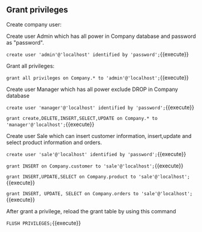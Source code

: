 ## Grant privileges 

Create company user:

Create user Admin which has all power in Company database and password as "password".

`create user 'admin'@'localhost' identified by 'password';`{{execute}}

Grant all privileges:

`grant all privileges on Company.* to 'admin'@'localhost';`{{execute}}
 
Create user Manager which has all power exclude DROP in Company database

`create user 'manager'@'localhost' identified by 'password';`{{execute}}

`grant create,DELETE,INSERT,SELECT,UPDATE on Company.* to 'manager'@'localhost';`{{execute}}


Create user Sale which can insert customer information, insert,update and select product information and orders.

`create user 'sale'@'localhost' identified by 'password';`{{execute}}

`grant INSERT on Company.customer to 'sale'@'localhost';`{{execute}}

`grant INSERT,UPDATE,SELECT on Company.product to 'sale'@'localhost';`{{execute}}

`grant INSERT, UPDATE, SELECT on Company.orders to 'sale'@'localhost';`{{execute}}

After grant a privilege, reload the grant table by using this command

`FLUSH PRIVILEGES;`{{execute}}
